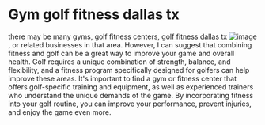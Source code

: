 # Gym golf fitness dallas tx
there may be many gyms, golf fitness centers,
<a href="https://chrisownbey.com/" > golf fitness dallas tx</a>
![image](https://user-images.githubusercontent.com/125358136/218710498-5f46e935-4553-43fd-af1f-cc04cbf5b6a7.png)
 , or related businesses in that area. However, I can suggest that combining fitness and golf can be a great way to improve your game and overall health. Golf requires a unique combination of strength, balance, and flexibility, and a fitness program specifically designed for golfers can help improve these areas. It's important to find a gym or fitness center that offers golf-specific training and equipment, as well as experienced trainers who understand the unique demands of the game. By incorporating fitness into your golf routine, you can improve your performance, prevent injuries, and enjoy the game even more.
